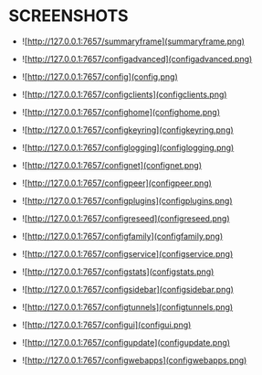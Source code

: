 SCREENSHOTS
===========

 * ![http://127.0.0.1:7657/summaryframe](summaryframe.png)

 * ![http://127.0.0.1:7657/configadvanced](configadvanced.png)

 * ![http://127.0.0.1:7657/config](config.png)

 * ![http://127.0.0.1:7657/configclients](configclients.png)

 * ![http://127.0.0.1:7657/confighome](confighome.png)

 * ![http://127.0.0.1:7657/configkeyring](configkeyring.png)

 * ![http://127.0.0.1:7657/configlogging](configlogging.png)

 * ![http://127.0.0.1:7657/confignet](confignet.png)

 * ![http://127.0.0.1:7657/configpeer](configpeer.png)

 * ![http://127.0.0.1:7657/configplugins](configplugins.png)

 * ![http://127.0.0.1:7657/configreseed](configreseed.png)

 * ![http://127.0.0.1:7657/configfamily](configfamily.png)

 * ![http://127.0.0.1:7657/configservice](configservice.png)

 * ![http://127.0.0.1:7657/configstats](configstats.png)

 * ![http://127.0.0.1:7657/configsidebar](configsidebar.png)

 * ![http://127.0.0.1:7657/configtunnels](configtunnels.png)

 * ![http://127.0.0.1:7657/configui](configui.png)

 * ![http://127.0.0.1:7657/configupdate](configupdate.png)

 * ![http://127.0.0.1:7657/configwebapps](configwebapps.png)


